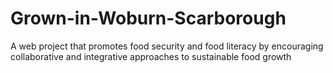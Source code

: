 # Grown-in-Woburn-Scarborough
A web project that promotes food security and food literacy by encouraging collaborative and integrative approaches to sustainable food growth
